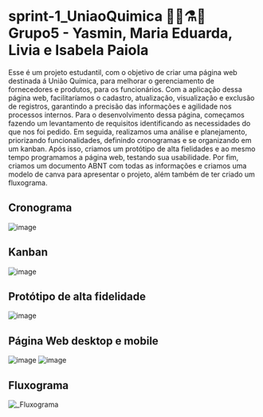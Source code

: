 # sprint-1_UniaoQuimica 👩‍🔬⚗️🧪 Grupo5 - Yasmin, Maria Eduarda, Livia e Isabela Paiola

 Esse é um projeto estudantil, com o objetivo de criar uma página web destinada á União Química, para melhorar o gerenciamento de fornecedores e produtos, para os funcionários. Com a aplicação dessa página web, facilitaríamos o cadastro, atualização, visualização e exclusão de registros, garantindo a precisão das informações e agilidade nos processos internos. 
Para o desenvolvimento dessa página, começamos fazendo um levantamento de requisitos identificando as necessidades do que nos foi pedido. Em seguida, realizamos uma análise e planejamento, priorizando funcionalidades, definindo cronogramas e se organizando em um kanban. Após isso, criamos um protótipo de alta fielidades e ao mesmo tempo programamos a página web, testando sua usabilidade. Por fim, criamos um documento ABNT com todas as informações e criamos uma modelo de canva para apresentar o projeto, além também de ter criado um fluxograma.

## Cronograma
![image](https://github.com/user-attachments/assets/49018187-689d-4f89-a097-c192c6881010)

## Kanban
![image](https://github.com/user-attachments/assets/c3243211-376b-4c3c-a94c-62b1b54861f8)

## Protótipo de alta fidelidade
![image](https://github.com/user-attachments/assets/a577fe8c-8216-4601-9f81-ca538757dde0)

## Página Web desktop e mobile
![image](https://github.com/user-attachments/assets/a6a69c57-b08d-4a78-bb82-0314ba0b93bc)
![image](https://github.com/user-attachments/assets/459feaea-fdad-456b-ad33-3c728a80a80c)

## Fluxograma
![_Fluxograma](https://github.com/user-attachments/assets/3ac28f95-aff1-4ffb-974d-64add81be7e8)

